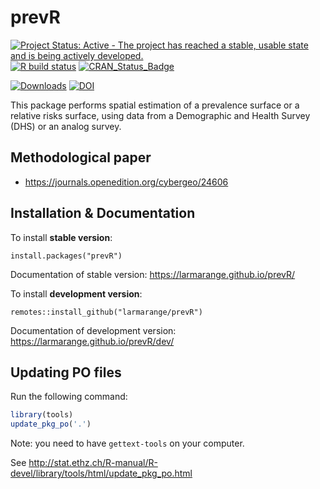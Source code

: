 # prevR

<!-- badges: start -->
[![Project Status: Active - The project has reached a stable, usable state and is being actively developed.](https://www.repostatus.org/badges/0.1.0/active.svg)](https://www.repostatus.org/#active) 
[![R build status](https://github.com/larmarange/prevR/workflows/R-CMD-check/badge.svg)](https://github.com/larmarange/prevR/actions)
[![CRAN_Status_Badge](https://www.r-pkg.org/badges/version/prevR)](https://cran.r-project.org/package=prevR) 
<!--[![Codecov test coverage](https://codecov.io/gh/larmarange/prevR/branch/main/graph/badge.svg)](https://app.codecov.io/gh/larmarange/prevR?branch=main)-->
[![Downloads](https://cranlogs.r-pkg.org/badges/prevR)](https://cran.r-project.org/package=prevR)
[![DOI](https://www.zenodo.org/badge/6281387.svg)](https://www.zenodo.org/badge/latestdoi/6281387)
<!-- badges: end -->

This package performs spatial estimation of a prevalence surface
or a relative risks surface, using data from a Demographic and Health
Survey (DHS) or an analog survey.

## Methodological paper

* <https://journals.openedition.org/cybergeo/24606>

## Installation & Documentation

To install **stable version**:

```
install.packages("prevR")
```

Documentation of stable version: <https://larmarange.github.io/prevR/>

To install **development version**:

```
remotes::install_github("larmarange/prevR")
```

Documentation of development version: <https://larmarange.github.io/prevR/dev/>


## Updating PO files

Run the following command:

```r
library(tools)
update_pkg_po('.')
```

Note: you need to have `gettext-tools` on your computer. 

See <http://stat.ethz.ch/R-manual/R-devel/library/tools/html/update_pkg_po.html>
